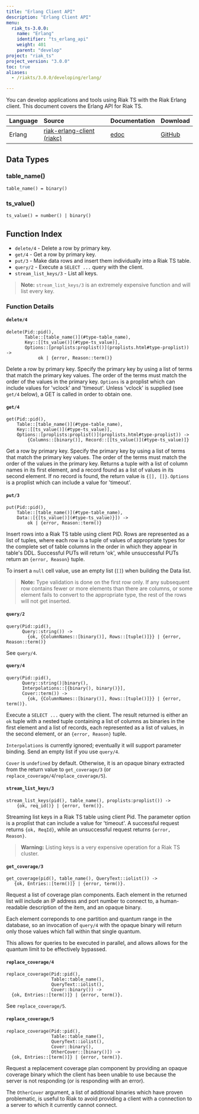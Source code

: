 ```yaml
---
title: "Erlang Client API"
description: "Erlang Client API"
menu:
  riak_ts-3.0.0:
    name: "Erlang"
    identifier: "ts_erlang_api"
    weight: 401
    parent: "develop"
project: "riak_ts"
project_version: "3.0.0"
toc: true
aliases:
  - /riakts/3.0.0/developing/erlang/

---
```


You can develop applications and tools using Riak TS with the Riak Erlang client.
This document covers the Erlang API for Riak TS.

Language | Source | Documentation | Download
:--------|:-------|:--------------|:--------
Erlang | [riak-erlang-client (riakc)](https://github.com/basho/riak-erlang-client) | [edoc](http://basho.github.com/riak-erlang-client/) | [GitHub](https://github.com/basho/riak-erlang-client)

## Data Types

### table_name()

`table_name() = binary()`

### ts_value()

`ts_value() = number() | binary()`

## Function Index

* `delete/4` - Delete a row by primary key.
* `get/4` - Get a row by primary key.
* `put/3` - Make data rows and insert them individually into a Riak TS table.
* `query/2` - Execute a `SELECT ...` query with the client.
* `stream_list_keys/3` - List all keys.

>**Note:** `stream_list_keys/3` is an extremely expensive function and will list every key.

### Function Details

#### `delete/4`

```
delete(Pid::pid(),
       Table::[table_name()](#type-table_name),
       Key::[[ts_value()](#type-ts_value)],
       Options::[proplists:proplist()](proplists.html#type-proplist)) ->
            ok | {error, Reason::term()}
```

Delete a row by primary key. Specify the primary key by using a list of terms that match the primary key values. The order of the terms must match the order of the values in the primary key. `Options` is a proplist which can include values for 'vclock' and 'timeout'. Unless 'vclock' is supplied (see `get/4` below), a GET is called in order to obtain one.

#### `get/4`

```
get(Pid::pid(),
    Table::[table_name()](#type-table_name),
    Key::[[ts_value()](#type-ts_value)],
    Options::[proplists:proplist()](proplists.html#type-proplist)) ->
        {Columns::[binary()], Record::[[ts_value()](#type-ts_value)]}
```

Get a row by primary key. Specify the primary key by using a list of terms that match the primary key values. The order of the terms must match the order of the values in the primary key. Returns a tuple with a list of column names in its first element, and a record found as a list of values in its second element. If no record is found, the return value is `{[], []}`. `Options` is a proplist which can include a value for 'timeout'.

#### `put/3`

```
put(Pid::pid(),
    Table::[table_name()](#type-table_name),
    Data::[{[ts_value()](#type-ts_value)}]) ->
        ok | {error, Reason::term()}
```

Insert rows into a Riak TS table using client PID. Rows are represented as a list of tuples, where each row is a tuple of values of appropriate types for the complete set of table columns in the order in which they appear in table's DDL. Successful PUTs will return 'ok', while unsuccessful PUTs return an `{error, Reason}` tuple.

To insert a `null` cell value, use an empty list (`[]`) when building the Data list.

>**Note:** Type validation is done on the first row only. If any subsequent row contains fewer or more elements than there are columns, or some element fails to convert to the appropriate type, the rest of the rows will not get inserted.

#### `query/2`

```
query(Pid::pid(),
      Query::string()) ->
        {ok, {ColumnNames::[binary()], Rows::[tuple()]}} | {error, Reason::term()}
```

See `query/4`.

#### `query/4`

```
query(Pid::pid(),
      Query::string()|binary(),
      Interpolations::[{binary(), binary()}],
      Cover::term()) ->
        {ok, {ColumnNames::[binary()], Rows::[tuple()]}} | {error, term()}.
```

Execute a `SELECT ...` query with the client. The result returned is either an `ok` tuple with a nested tuple containing a list of columns as binaries in the first element and a list of records, each represented as a list of values, in the second element, or an `{error, Reason}` tuple.

`Interpolations` is currently ignored; eventually it will support
parameter binding. Send an empty list if you use `query/4`.

`Cover` is `undefined` by default. Otherwise, it is an opaque binary
extracted from the return value to `get_coverage/3` (or
`replace_coverage/4`/`replace_coverage/5`).

#### `stream_list_keys/3`

```
stream_list_keys(pid(), table_name(), proplists:proplist()) ->
    {ok, req_id()} | {error, term()}.
```

Streaming list keys in a Riak TS table using client Pid. The parameter option is a proplist that can include a value for 'timeout'. A successful request returns `{ok, ReqId}`, while an unsuccessful request returns `{error, Reason}`.

>**Warning:** Listing keys is a very expensive operation for a Riak TS cluster.

#### `get_coverage/3`

```
get_coverage(pid(), table_name(), QueryText::iolist()) ->
   {ok, Entries::[term()]} | {error, term()}.
```

Request a list of coverage plan components. Each element in the
returned list will include an IP address and port number to connect
to, a human-readable description of the item, and an opaque binary.

Each element correponds to one partition and quantum range in the
database, so an invocation of `query/4` with the opaque binary will
return only those values which fall within that single quantum.

This allows for queries to be executed in parallel, and allows allows
for the quantum limit to be effectively bypassed.

#### `replace_coverage/4`

```
replace_coverage(Pid::pid(),
                 Table::table_name(),
                 QueryText::iolist(),
                 Cover::binary()) ->
  {ok, Entries::[term()]} | {error, term()}.
```

See `replace_coverage/5`.

#### `replace_coverage/5`

```
replace_coverage(Pid::pid(),
                 Table::table_name(),
                 QueryText::iolist(),
                 Cover::binary(),
                 OtherCover::[binary()]) ->
  {ok, Entries::[term()]} | {error, term()}.
```

Request a replacement coverage plan component by providing an opaque
coverage binary which the client has been unable to use because the
server is not responding (or is responding with an error).

The `OtherCover` argument, a list of additional binaries which have
proven problematic, is useful to Riak to avoid providing a client with
a connection to a server to which it currently cannot connect.
